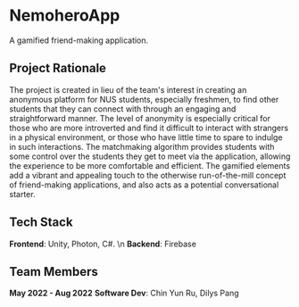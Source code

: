 # NemoheroApp
A gamified friend-making application.

## Project Rationale
The project is created in lieu of the team's interest in creating an anonymous platform for NUS students, especially freshmen, to find other students that they can connect with through an engaging and straightforward manner. The level of anonymity is especially critical for those who are more introverted and find it difficult to interact with strangers in a physical environment, or those who have little time to spare to indulge in such interactions. The matchmaking algorithm provides students with some control over the students they get to meet via the application, allowing the experience to be more comfortable and efficient. The gamified elements add a vibrant and appealing touch to the otherwise run-of-the-mill concept of friend-making applications, and also acts as a potential conversational starter.

## Tech Stack
**Frontend**: Unity, Photon, C#. \n
**Backend**: Firebase

## Team Members
**May 2022 - Aug 2022**
**Software Dev**: Chin Yun Ru, Dilys Pang
